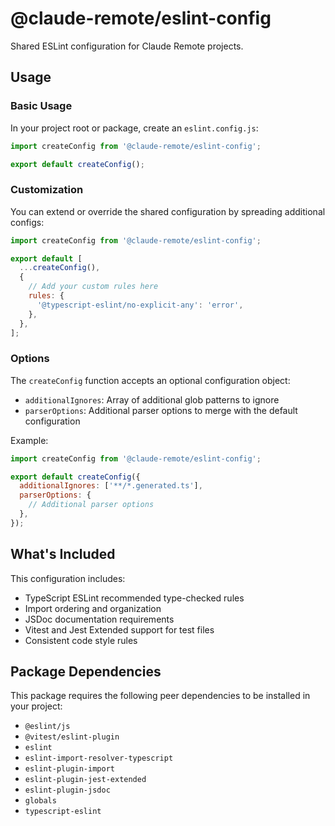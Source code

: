 # @claude-remote/eslint-config

Shared ESLint configuration for Claude Remote projects.

## Usage

### Basic Usage

In your project root or package, create an `eslint.config.js`:

```js
import createConfig from '@claude-remote/eslint-config';

export default createConfig();
```

### Customization

You can extend or override the shared configuration by spreading additional configs:

```js
import createConfig from '@claude-remote/eslint-config';

export default [
  ...createConfig(),
  {
    // Add your custom rules here
    rules: {
      '@typescript-eslint/no-explicit-any': 'error',
    },
  },
];
```

### Options

The `createConfig` function accepts an optional configuration object:

- `additionalIgnores`: Array of additional glob patterns to ignore
- `parserOptions`: Additional parser options to merge with the default configuration

Example:

```js
import createConfig from '@claude-remote/eslint-config';

export default createConfig({
  additionalIgnores: ['**/*.generated.ts'],
  parserOptions: {
    // Additional parser options
  },
});
```

## What's Included

This configuration includes:

- TypeScript ESLint recommended type-checked rules
- Import ordering and organization
- JSDoc documentation requirements
- Vitest and Jest Extended support for test files
- Consistent code style rules

## Package Dependencies

This package requires the following peer dependencies to be installed in your project:

- `@eslint/js`
- `@vitest/eslint-plugin`
- `eslint`
- `eslint-import-resolver-typescript`
- `eslint-plugin-import`
- `eslint-plugin-jest-extended`
- `eslint-plugin-jsdoc`
- `globals`
- `typescript-eslint`
